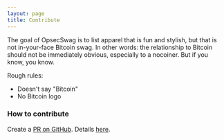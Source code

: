 ```yaml
---
layout: page
title: Contribute
---
```


The goal of OpsecSwag is to list apparel that is fun and stylish, but that is
not in-your-face Bitcoin swag. In other words: the relationship to Bitcoin
should not be immediately obvious, especially to a nocoiner. But if you know,
you know.

Rough rules:
* Doesn't say "Bitcoin"
* No Bitcoin logo

### How to contribute

Create a [PR on GitHub](https://github.com/opsecswag/opsecswag.github.io).
Details [here](https://github.com/opsecswag/opsecswag.github.io/CONTRIBUTING.md).
